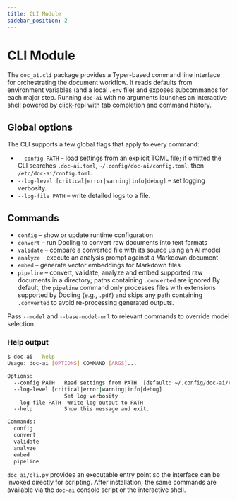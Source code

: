 ```yaml
---
title: CLI Module
sidebar_position: 2
---
```


# CLI Module

The `doc_ai.cli` package provides a Typer-based command line interface for orchestrating the document workflow. It reads defaults from environment variables (and a local `.env` file) and exposes subcommands for each major step. Running `doc-ai` with no arguments launches an interactive shell powered by [click-repl](https://github.com/click-contrib/click-repl) with tab completion and command history.

## Global options

The CLI supports a few global flags that apply to every command:

- `--config PATH` – load settings from an explicit TOML file; if omitted the CLI searches `.doc-ai.toml`, `~/.config/doc-ai/config.toml`, then `/etc/doc-ai/config.toml`.
- `--log-level [critical|error|warning|info|debug]` – set logging verbosity.
- `--log-file PATH` – write detailed logs to a file.

## Commands

- `config` – show or update runtime configuration
- `convert` – run Docling to convert raw documents into text formats
- `validate` – compare a converted file with its source using an AI model
- `analyze` – execute an analysis prompt against a Markdown document
- `embed` – generate vector embeddings for Markdown files
- `pipeline` – convert, validate, analyze and embed supported raw documents in a directory; paths containing `.converted` are ignored
  By default, the `pipeline` command only processes files with extensions supported by Docling (e.g., `.pdf`) and skips any path containing `.converted` to avoid re-processing generated outputs.

Pass `--model` and `--base-model-url` to relevant commands to override model selection.

### Help output

```bash
$ doc-ai --help
Usage: doc-ai [OPTIONS] COMMAND [ARGS]...

Options:
  --config PATH   Read settings from PATH  [default: ~/.config/doc-ai/config.toml]
  --log-level [critical|error|warning|info|debug]
                  Set log verbosity
  --log-file PATH  Write log output to PATH
  --help          Show this message and exit.

Commands:
  config
  convert
  validate
  analyze
  embed
  pipeline
```

`doc_ai/cli.py` provides an executable entry point so the interface can be invoked directly for scripting. After installation, the same commands are available via the `doc-ai` console script or the interactive shell.
